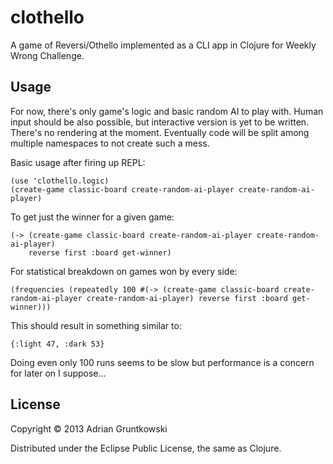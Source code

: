 # clothello

A game of Reversi/Othello implemented as a CLI app in Clojure for Weekly Wrong Challenge.

## Usage

For now, there's only game's logic and basic random AI to play with. Human input should be also possible, but interactive version is yet to be written. There's no rendering at the moment. Eventually code will be split among multiple namespaces to not create such a mess.

Basic usage after firing up REPL:

    (use 'clothello.logic)
    (create-game classic-board create-random-ai-player create-random-ai-player)
    
To get just the winner for a given game:

    (-> (create-game classic-board create-random-ai-player create-random-ai-player)
        reverse first :board get-winner)

For statistical breakdown on games won by every side:

    (frequencies (repeatedly 100 #(-> (create-game classic-board create-random-ai-player create-random-ai-player) reverse first :board get-winner)))

This should result in something similar to:

    {:light 47, :dark 53}

Doing even only 100 runs seems to be slow but performance is a concern for later on I suppose...

## License

Copyright © 2013 Adrian Gruntkowski

Distributed under the Eclipse Public License, the same as Clojure.
